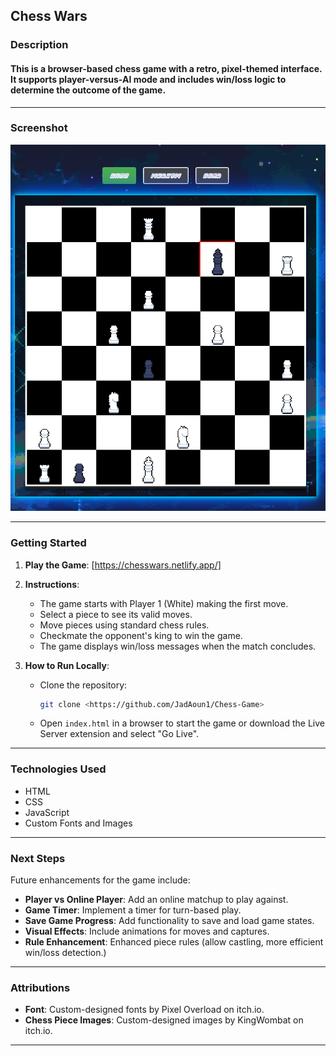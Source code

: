 
## Chess Wars

### Description


#### This is a browser-based chess game with a retro, pixel-themed interface. It supports player-versus-AI mode and includes win/loss logic to determine the outcome of the game.  
---

### Screenshot

![Game Screenshot](assets/images/chess-game-screenshot.png)

---

### Getting Started

1. **Play the Game**: [https://chesswars.netlify.app/]  

2. **Instructions**:
   - The game starts with Player 1 (White) making the first move.
   - Select a piece to see its valid moves.
   - Move pieces using standard chess rules.
   - Checkmate the opponent's king to win the game.
   - The game displays win/loss messages when the match concludes.

3. **How to Run Locally**:
   - Clone the repository:
     ```bash
     git clone <https://github.com/JadAoun1/Chess-Game>
     ```
   - Open `index.html` in a browser to start the game or download the Live Server extension and select "Go Live".

---

### Technologies Used
- HTML
- CSS
- JavaScript 
- Custom Fonts and Images

---

### Next Steps
Future enhancements for the game include:
- **Player vs Online Player**: Add an online matchup to play against.
- **Game Timer**: Implement a timer for turn-based play.
- **Save Game Progress**: Add functionality to save and load game states.
- **Visual Effects**: Include animations for moves and captures.
- **Rule Enhancement**: Enhanced piece rules (allow castling, more efficient win/loss detection.)


---

### Attributions
- **Font**: Custom-designed fonts by Pixel Overload on itch.io.
- **Chess Piece Images**: Custom-designed images by KingWombat on itch.io.  

---
